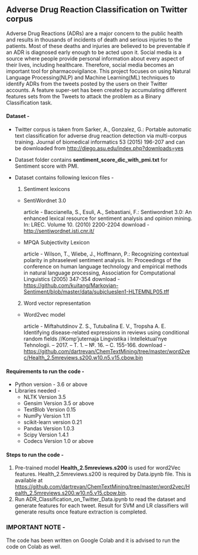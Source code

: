## Adverse Drug Reaction Classification on Twitter corpus

Adverse Drug Reactions (ADRs) are a major concern to the public health and results in thousands of incidents of death and serious injuries to the patients. Most of these deaths and injuries are believed to be preventable if an ADR is diagnosed early enough to be acted upon it. Social media is a source where people provide personal information about every aspect of their lives, including healthcare. Therefore, social media becomes an important tool for pharmacovigilance. This project focuses on using Natural Language Processing(NLP) and Machine Learning(ML) techniques to identify ADRs from the tweets posted by the users on their Twitter accounts. A feature super-set has been created by accumulating different features sets from the Tweets to attack the problem as a Binary Classification task.

#### Dataset -

* Twitter corpus is taken from Sarker, A., Gonzalez, G.: Portable automatic text classification for adverse drug reaction detection via multi-corpus training. Journal of biomedical informatics 53 (2015) 196-207 and can be downloaded from http://diego.asu.edu/index.php?downloads=yes

* Dataset folder contains **sentiment_score_dic_with_pmi.txt** for Sentiment score with PMI.

* Dataset contains following lexicon files -
  1. Sentiment lexicons
    * SentiWordnet 3.0
      
      article - Baccianella, S., Esuli, A., Sebastiani, F.: Sentiwordnet 3.0: An enhanced lexical resource for sentiment analysis and opinion mining. In: LREC. Volume 10. (2010) 2200-2204
      download - http://sentiwordnet.isti.cnr.it/

    * MPQA Subjectivity Lexicon
      
      article - Wilson, T., Wiebe, J., Hoffmann, P.: Recognizing contextual polarity in phraselevel sentiment analysis. In: Proceedings of the conference on human language technology and empirical methods in natural language processing, Association for Computational Linguistics (2005) 347-354
     download - https://github.com/kuitang/Markovian-Sentiment/blob/master/data/subjclueslen1-HLTEMNLP05.tff

  2. Word vector representation
    * Word2vec model
    
      article - Miftahutdinov Z. S., Tutubalina E. V., Tropsha A. E. Identifying disease-related expressions in reviews using conditional random fields //Komp’juternaja Lingvistika i Intellektual’nye Tehnologii. – 2017. – Т. 1. – №. 16. – С.     155-166.
      download - https://github.com/dartrevan/ChemTextMining/tree/master/word2vec/Health_2.5mreviews.s200.w10.n5.v15.cbow.bin

#### Requirements to run the code -
* Python version - 3.6 or above
* Libraries needed - 
  * NLTK Version 3.5
  * Gensim Version 3.5 or above
  * TextBlob Version 0.15
  * NumPy Version 1.11
  * scikit-learn version 0.21
  * Pandas Version 1.0.3
  * Scipy Version 1.4.1
  * Codecs Version 1.0 or above
  
 #### Steps to run the code -
 1. Pre-trained model **Health_2.5mreviews.s200** is used for word2Vec features. Health_2.5mreviews.s200 is required by Data.ipynb file. This is available at https://github.com/dartrevan/ChemTextMining/tree/master/word2vec/Health_2.5mreviews.s200.w10.n5.v15.cbow.bin.
 2. Run ADR_Classification_on_Twitter_Data.ipynb to read the dataset and generate features for each tweet. Result for SVM and LR classifiers will generate results once feature extraction is completed. 
 
 ### IMPORTANT NOTE -
 The code has been written on Google Colab and it is advised to run the code on Colab as well.
